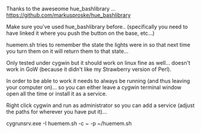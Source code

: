 Thanks to the aweseome hue_bashlibrary ... https://github.com/markusproske/hue_bashlibrary

Make sure you've used hue_bashlibrary before.. (specifically you need to have linked it where you push the button on the base, etc...)

huemem.sh tries to remember the state the lights were in so that next time you turn them on it will return them to that state...

Only tested under cygwin but it should work on linux fine as well... doesn't work in GoW (because it didn't like my Strawberry version of Perl).

In order to be able to work it needs to always be running (and thus leaving your computer on)... so you can either leave a cygwin terminal window open all the time or install it as a service.

Right click cygwin and run as administrator so you can add a service (adjust the paths for wherever you have put it)...

cygrunsrv.exe -I huemem.sh -c ~ -p ~/huemem.sh

